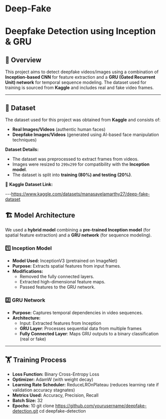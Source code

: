 # Deep-Fake
# Deepfake Detection using Inception & GRU

## 📌 Overview
This project aims to detect deepfake videos/images using a combination of **Inception-based CNN** for feature extraction and a **GRU (Gated Recurrent Unit) network** for temporal sequence modeling. The dataset used for training is sourced from **Kaggle** and includes real and fake video frames.

---

## 📂 Dataset
The dataset used for this project was obtained from **Kaggle** and consists of:
- **Real Images/Videos** (authentic human faces)
- **Deepfake Images/Videos** (generated using AI-based face manipulation techniques)

**Dataset Details:**
- The dataset was preprocessed to extract frames from videos.
- Images were resized to `299x299` for compatibility with the **Inception model**.
- The dataset is split into **training (80%) and testing (20%)**.

🔗 **Kaggle Dataset Link:** 

---https://www.kaggle.com/datasets/manasayelamarthy27/deep-fake-dataset

## 🏗 Model Architecture
We used a **hybrid model** combining a **pre-trained Inception model** (for spatial feature extraction) and a **GRU network** (for sequence modeling).

### **1️⃣ Inception Model**
- **Model Used:** InceptionV3 (pretrained on ImageNet)
- **Purpose:** Extracts spatial features from input frames.
- **Modifications:**
  - Removed the fully connected layers.
  - Extracted high-dimensional feature maps.
  - Passed features to the GRU network.

### **2️⃣ GRU Network**
- **Purpose:** Captures temporal dependencies in video sequences.
- **Architecture:**
  - Input: Extracted features from Inception
  - **GRU Layer**: Processes sequential data from multiple frames
  - **Fully Connected Layer**: Maps GRU outputs to a binary classification (real or fake)

---

## 🏋️ Training Process
- **Loss Function:** Binary Cross-Entropy Loss
- **Optimizer:** AdamW (with weight decay)
- **Learning Rate Scheduler:** ReduceLROnPlateau (reduces learning rate if validation accuracy stagnates)
- **Metrics Used:** Accuracy, Precision, Recall
- **Batch Size:** 32
- **Epochs:** 10
git clone https://github.com/yourusername/deepfake-detection.git
cd deepfake-detection
